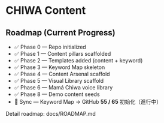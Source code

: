 # CHIWA Content

## Roadmap (Current Progress)

- ✅ Phase 0 — Repo initialized
- ✅ Phase 1 — Content pillars scaffolded
- ✅ Phase 2 — Templates added (content + keyword)
- ✅ Phase 3 — Keyword Map skeleton
- ✅ Phase 4 — Content Arsenal scaffold
- ✅ Phase 5 — Visual Library scaffold
- ✅ Phase 6 — Mamá Chiwa voice library
- ✅ Phase 8 — Demo content seeds
- 🔄 Sync — Keyword Map → GitHub **55 / 65** 初始化（進行中）

Detail roadmap: docs/ROADMAP.md
